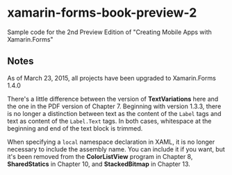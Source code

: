 # xamarin-forms-book-preview-2
Sample code for the 2nd Preview Edition of "Creating Mobile Apps with Xamarin.Forms"

Notes
-----

As of March 23, 2015, all projects have been upgraded to Xamarin.Forms 1.4.0

There's a little difference between the version of **TextVariations** here and the one in the PDF version of Chapter 7. Beginning with version 1.3.3, there is no longer a distinction between text as the content of the `Label` tags and text as content of the `Label.Text` tags. In both cases, whitespace at the beginning and end of the text block is trimmed.  

When specifying a `local` namespace declaration in XAML, it is no longer necessary to include the assembly name. You can include it if you want, but it's been removed from the **ColorListView** program in Chapter 8, **SharedStatics** in Chapter 10, and **StackedBitmap** in Chapter 13.

